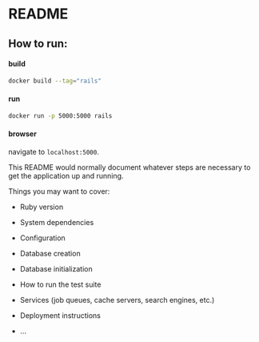 # README

## How to run:

#### build

```sh
docker build --tag="rails"
```

#### run

```sh
docker run -p 5000:5000 rails
```

#### browser

navigate to `localhost:5000`.

This README would normally document whatever steps are necessary to get the
application up and running.

Things you may want to cover:

- Ruby version

- System dependencies

- Configuration

- Database creation

- Database initialization

- How to run the test suite

- Services (job queues, cache servers, search engines, etc.)

- Deployment instructions

- ...
